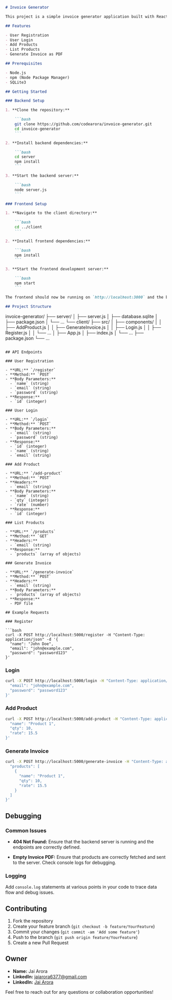 
```markdown
# Invoice Generator

This project is a simple invoice generator application built with React and Node.js. It allows users to register, log in, add products, and generate invoices as PDF files.

## Features

- User Registration
- User Login
- Add Products
- List Products
- Generate Invoice as PDF

## Prerequisites

- Node.js
- npm (Node Package Manager)
- SQLite3

## Getting Started

### Backend Setup

1. **Clone the repository:**

    ```bash
    git clone https://github.com/codearora/invoice-generator.git
    cd invoice-generator
    ```

2. **Install backend dependencies:**

    ```bash
    cd server
    npm install
    ```

3. **Start the backend server:**

    ```bash
    node server.js
    ```

### Frontend Setup

1. **Navigate to the client directory:**

    ```bash
    cd ../client
    ```

2. **Install frontend dependencies:**

    ```bash
    npm install
    ```

3. **Start the frontend development server:**

    ```bash
    npm start
    ```

The frontend should now be running on `http://localhost:3000` and the backend on `http://localhost:5000`.

## Project Structure

```
invoice-generator/
├── server/
│   ├── server.js
│   ├── database.sqlite
│   ├── package.json
│   └── ...
└── client/
    ├── src/
    │   ├── components/
    │   │   ├── AddProduct.js
    │   │   ├── GenerateInvoice.js
    │   │   ├── Login.js
    │   │   ├── Register.js
    │   │   └── ...
    │   ├── App.js
    │   ├── index.js
    │   └── ...
    ├── package.json
    └── ...
```

## API Endpoints

### User Registration

- **URL:** `/register`
- **Method:** `POST`
- **Body Parameters:**
  - `name` (string)
  - `email` (string)
  - `password` (string)
- **Response:**
  - `id` (integer)

### User Login

- **URL:** `/login`
- **Method:** `POST`
- **Body Parameters:**
  - `email` (string)
  - `password` (string)
- **Response:**
  - `id` (integer)
  - `name` (string)
  - `email` (string)

### Add Product

- **URL:** `/add-product`
- **Method:** `POST`
- **Headers:**
  - `email` (string)
- **Body Parameters:**
  - `name` (string)
  - `qty` (integer)
  - `rate` (number)
- **Response:**
  - `id` (integer)

### List Products

- **URL:** `/products`
- **Method:** `GET`
- **Headers:**
  - `email` (string)
- **Response:**
  - `products` (array of objects)

### Generate Invoice

- **URL:** `/generate-invoice`
- **Method:** `POST`
- **Headers:**
  - `email` (string)
- **Body Parameters:**
  - `products` (array of objects)
- **Response:**
  - PDF file

## Example Requests

### Register

```bash
curl -X POST http://localhost:5000/register -H "Content-Type: application/json" -d '{
  "name": "John Doe",
  "email": "john@example.com",
  "password": "password123"
}'
```

### Login

```bash
curl -X POST http://localhost:5000/login -H "Content-Type: application/json" -d '{
  "email": "john@example.com",
  "password": "password123"
}'
```

### Add Product

```bash
curl -X POST http://localhost:5000/add-product -H "Content-Type: application/json" -H "email: YOUR_EMAIL_HERE" -d '{
  "name": "Product 1",
  "qty": 10,
  "rate": 15.5
}'
```

### Generate Invoice

```bash
curl -X POST http://localhost:5000/generate-invoice -H "Content-Type: application/json" -H "email: YOUR_EMAIL_HERE" -d '{
  "products": [
    {
      "name": "Product 1",
      "qty": 10,
      "rate": 15.5
    }
  ]
}'
```

## Debugging

### Common Issues

- **404 Not Found:**
  Ensure that the backend server is running and the endpoints are correctly defined.
  
- **Empty Invoice PDF:**
  Ensure that products are correctly fetched and sent to the server. Check console logs for debugging.

### Logging

Add `console.log` statements at various points in your code to trace data flow and debug issues.

## Contributing

1. Fork the repository
2. Create your feature branch (`git checkout -b feature/YourFeature`)
3. Commit your changes (`git commit -am 'Add some feature'`)
4. Push to the branch (`git push origin feature/YourFeature`)
5. Create a new Pull Request

## Owner

- **Name:** Jai Arora
- **LinkedIn:** jaiarora6377@gmail.com
- **LinkedIn:** [Jai Arora](https://www.linkedin.com/in/jaiarora6377/)


Feel free to reach out for any questions or collaboration opportunities!
```
